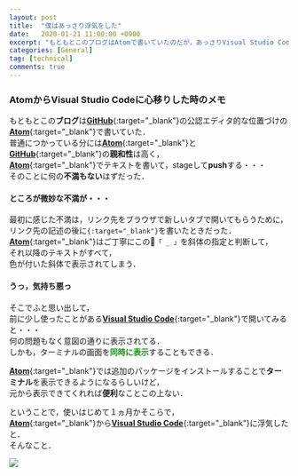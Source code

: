 ```yaml
---
layout: post
title:  "僕はあっさり浮気をした"
date:   2020-01-21 11:00:00 +0900
excerpt: "もともとこのブログはAtomで書いていたのだが，あっさりVisual Studio Codeに心移りをしてしまった・・・"
categories: [General]
tag: [technical]
comments: true
---
```

### AtomからVisual Studio Codeに心移りした時のメモ

もともとこの**ブログ**は[**GitHub**][gh]{:target="_blank"}の公認エディタ的な位置づけの[**Atom**][am]{:target="_blank"}で書いていた．  
普通につかっている分には[**Atom**][am]{:target="_blank"}と[**GitHub**][gh]{:target="_blank"}の**親和性**は高く，  
[**Atom**][am]{:target="_blank"}でテキストを書いて，stageして**push**する・・・  
そのことに何の**不満もない**はずだった．

#### ところが微妙な不満が・・・

最初に感じた不満は，リンク先をブラウザで新しいタブで開いてもらうために，  
リンク先の記述の後に`{:target="_blank"}`を書いたときだった．  
[**Atom**][am]{:target="_blank"}はご丁寧にこの`「 _ 」`を斜体の指定と判断して，  
それ以降のテキストがすべて，  
色が付いた斜体で表示されてしまう．

#### うっ，気持ち悪っ

そこでふと思い出して，  
前に少し使ったことがある[**Visual Studio Code**][vs]{:target="_blank"}で開いてみると・・・  
何の問題もなく意図の通りに表示されてる．  
しかも，ターミナルの画面を<span style="color: #009900;">**同時に表示**</span>することもできる．  

[**Atom**][am]{:target="_blank"}では追加のパッケージをインストールすることで**ターミナル**を表示できるようになるらしいけど，  
元から表示できてくれれば**便利**なことこの上ない．  

ということで，使いはじめて１ヵ月かそこらで，  
[**Atom**][am]{:target="_blank"}から[**Visual Studio Code**][vs]{:target="_blank"}に浮気したと．  
そんなこと．

<a href="https://www.amazon.co.jp/GitHub%E5%AE%9F%E8%B7%B5%E5%85%A5%E9%96%80%E2%94%80%E2%94%80Pull-Request%E3%81%AB%E3%82%88%E3%82%8B%E9%96%8B%E7%99%BA%E3%81%AE%E5%A4%89%E9%9D%A9-WEB-PRESS-plus-ebook/dp/B07JLJSDMJ/ref=as_li_ss_il?__mk_ja_JP=%E3%82%AB%E3%82%BF%E3%82%AB%E3%83%8A&keywords=GitHub&qid=1577256598&sr=8-5&linkCode=li2&tag=palibera-22&linkId=4aec90359112a8a8ccb139c8ec9f87f5&language=ja_JP" target="_blank"><img border="0" src="//ws-fe.amazon-adsystem.com/widgets/q?_encoding=UTF8&ASIN=B07JLJSDMJ&Format=_SL160_&ID=AsinImage&MarketPlace=JP&ServiceVersion=20070822&WS=1&tag=palibera-22&language=ja_JP" ></a><img src="https://ir-jp.amazon-adsystem.com/e/ir?t=palibera-22&language=ja_JP&l=li2&o=9&a=B07JLJSDMJ" width="1" height="1" border="0" alt="" style="border:none !important; margin:0px !important;" />  

[am]: https://atom.io
[gh]: https://github.com
[vs]: https://code.visualstudio.com